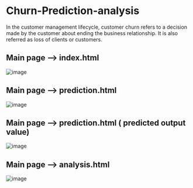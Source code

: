 # Churn-Prediction-analysis
In the customer management lifecycle, customer churn refers to a decision made by the customer about ending the business relationship. It is also referred as loss of clients or customers.


## Main page --> index.html

![image](https://user-images.githubusercontent.com/107466533/201471793-cf8eec8c-b6ce-4a81-b674-d9f97aebfbf2.png)

## Main page --> prediction.html

![image](https://user-images.githubusercontent.com/107466533/201471880-8544a7e3-0f4c-47df-a70e-8b5359cfd92d.png)

## Main page --> prediction.html ( predicted output value)

![image](https://user-images.githubusercontent.com/107466533/201471906-b3275e36-85b2-497c-9d96-c91e7c89fc8e.png)

## Main page --> analysis.html

![image](https://user-images.githubusercontent.com/107466533/201471929-67c8cd83-29aa-4057-8631-dcad5724cd7f.png)

